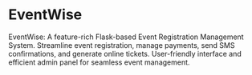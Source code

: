 # EventWise
EventWise: A feature-rich Flask-based Event Registration Management System. Streamline event registration, manage payments, send SMS confirmations, and generate online tickets. User-friendly interface and efficient admin panel for seamless event management.
